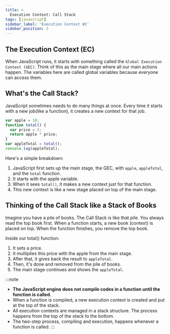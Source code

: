 ```yaml
---
title: >
  Execution Context: Call Stack
tags: [javascript]
sidebar_label: 'Execution Context #2'
sidebar_position: 2
---
```


## The Execution Context (EC)

When JavaScript runs, it starts with something called the `Global Execution Context (GEC)`. Think of this as the main stage where all our main actions happen. The variables here are called global variables because everyone can access them.

## What's the Call Stack?

JavaScript sometimes needs to do many things at once. Every time it starts with a new job(like a function), it creates a new context for that job.

```javascript
var apple = 10;
function total() {
  var price = 2;
  return apple * price;
}
var appleTotal = total();
console.log(appleTotal);
```

Here's a simple breakdown:

1. JavaScript first sets up the main stage, the GEC, with `apple`, `appleTotal`, and the `total` function.
2. It starts with the apple variable.
3. When it sees `total()`, it makes a new context just for that function.
4. This new context is like a new stage placed on top of the main stage.

## Thinking of the Call Stack like a Stack of Books

Imagine you have a pile of books. The Call Stack is like that pile. You always read the top book first. When a function starts, a new book (context) is placed on top. When the function finishes, you remove the top book.

Inside our total() function:

1. It sets a price.
2. It multiplies this price with the apple from the main stage.
3. After that, it gives back the result to `appleTotal`.
4. Then, it's done and removed from the pile of books.
5. The main stage continues and shows the `appleTotal`.

:::note

- **The JavaScript engine does not compile codes in a function until the function is called.**
- When a function is compiled, a new execution context is created and put at the top of the stack.
- All execution contexts are managed in a stack structure. The process happens from the top of the stack to the bottom.
- The two-step process, compiling and execution, happens whenever a function is called.
  :::

